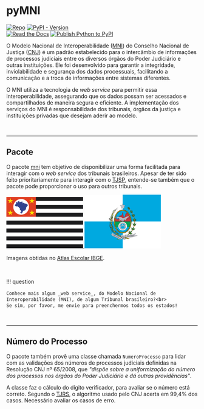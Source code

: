 # pyMNI

[![Repo](https://img.shields.io/badge/GitHub-repo-blue?logo=github&logoColor=f5f5f5)](https://github.com/michelmetran/pyMNI)
[![PyPI - Version](https://img.shields.io/pypi/v/mni?logo=pypi&label=PyPI&color=blue)](https://pypi.org/project/mni/)<br>
[![Read the Docs](https://img.shields.io/readthedocs/pyMNI?logo=ReadTheDocs&label=Read%20The%20Docs)](https://pyMNI.readthedocs.io/)
[![Publish Python to PyPI](https://github.com/michelmetran/pyMNI/actions/workflows/publish-to-pypipoetry.yml/badge.svg)](https://github.com/michelmetran/pyMNI/actions/workflows/publish-to-pypipoetry.yml)

O Modelo Nacional de
Interoperabilidade ([MNI](https://www.cnj.jus.br/tecnologia-da-informacao-e-comunicacao/comite-nacional-de-gestao-de-tecnologia-da-informacao-e-comunicacao-do-poder-judiciario/modelo-nacional-de-interoperabilidade/))
do Conselho Nacional de Justiça ([CNJ](https://www.cnj.jus.br/)) é um padrão
estabelecido para o intercâmbio de
informações de processos judiciais entre os diversos órgãos do Poder Judiciário
e outras instituições. Ele foi
desenvolvido para garantir a integridade, inviolabilidade e segurança dos dados
processuais, facilitando a comunicação e
a troca de informações entre sistemas diferentes.

O MNI utiliza a tecnologia de _web service_ para permitir essa
interoperabilidade, assegurando que os dados possam ser
acessados e compartilhados de maneira segura e eficiente. A implementação dos
serviços do MNI é responsabilidade dos
tribunais, órgãos da justiça e instituições privadas que desejam aderir ao
modelo.


<br>

---

## Pacote

O pacote [mni](https://pypi.org/project/mni/) tem objetivo de disponibilizar uma
forma facilitada para interagir com o _web service_ dos tribunais brasileiros.
Apesar de ter sido feito prioritariamente para interagir com
o [TJSP](https://www.tjsp.jus.br/), entende-se
também que o pacote pode proporcionar o uso para outros tribunais.

<a href="https://esaj.tjsp.jus.br/mniws/servico-intercomunicacao-2.2.2/intercomunicacao?wsdl">
<img src="./assets/sp.png" alt="WSDL de SP" width="40%">
</a>

<a href="https://webserverseguro.tjrj.jus.br/MNI/Servico.svc?wsdl">
<img src="./assets/rj.png" alt="WSDL de RJ" width="40%">
</a>

Imagens obtidas no [Atlas Escolar IBGE](https://atlasescolar.ibge.gov.br/images/bandeiras/ufs/rj.png).


<br>

!!! question

    Conhece mais algum _web service_, do Modelo Nacional de
    Interoperabilidade (MNI), de algum Tribunal brasileiro?<br>
    Se sim, por favor, me envie para preenchermos todos os estados!

<br>

---

## Número do Processo

O pacote também provê uma classe chamada `NumeroProcesso` para lidar com as
validações dos números de processos judiciais definidas na Resolução CNJ nº
65/2008, que _"dispõe sobre a
uniformização do número dos processos nos órgãos do Poder Judiciário e dá outras
providências"_.

A classe faz o cálculo do dígito verificador, para avaliar se o número está
correto. Segundo
o [TJRS](https://www.cnj.jus.br/wp-content/uploads/2011/02/tjrs.ppt), o
algoritmo usado pelo CNJ acerta em 99,4% dos casos. Necessário avaliar os casos
de erro.
